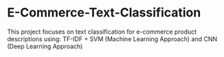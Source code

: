# E-Commerce-Text-Classification
This project focuses on text classification for e-commerce product descriptions using:  TF-IDF + SVM (Machine Learning Approach)  and CNN (Deep Learning Approach) 
